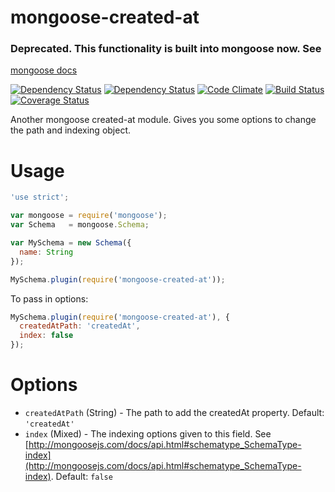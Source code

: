 # mongoose-created-at

### Deprecated. This functionality is built into mongoose now. See
[mongoose docs](http://mongoosejs.com/docs/guide.html#timestamps)

[![Dependency Status](http://img.shields.io/david/ksmithut/mongoose-created-at.svg?style=flat)](https://gemnasium.com/ksmithut/mongoose-created-at)
[![Dependency Status](http://img.shields.io/david/dev/ksmithut/mongoose-created-at.svg?style=flat)](https://gemnasium.com/ksmithut/mongoose-created-at)
[![Code Climate](http://img.shields.io/codeclimate/github/ksmithut/mongoose-created-at.svg?style=flat)](https://codeclimate.com/github/ksmithut/mongoose-created-at)
[![Build Status](http://img.shields.io/travis/ksmithut/mongoose-created-at.svg?style=flat)](https://travis-ci.org/ksmithut/mongoose-created-at)
[![Coverage Status](http://img.shields.io/codeclimate/coverage/github/ksmithut/mongoose-created-at.svg?style=flat)](https://codeclimate.com/github/ksmithut/mongoose-created-at)

Another mongoose created-at module. Gives you some options to change the path
and indexing object.

# Usage

```javascript
'use strict';

var mongoose = require('mongoose');
var Schema   = mongoose.Schema;

var MySchema = new Schema({
  name: String
});

MySchema.plugin(require('mongoose-created-at'));
```

To pass in options:

```javascript
MySchema.plugin(require('mongoose-created-at'), {
  createdAtPath: 'createdAt',
  index: false
});
```

# Options

* `createdAtPath` (String) - The path to add the createdAt property. Default:
  `'createdAt'`
* `index` (Mixed) - The indexing options given to this field. See
  [http://mongoosejs.com/docs/api.html#schematype_SchemaType-index](http://mongoosejs.com/docs/api.html#schematype_SchemaType-index).
  Default: `false`
